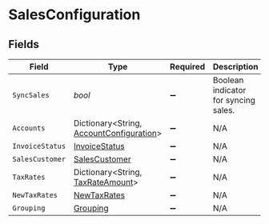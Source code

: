 # SalesConfiguration


## Fields

| Field                                                                                       | Type                                                                                        | Required                                                                                    | Description                                                                                 |
| ------------------------------------------------------------------------------------------- | ------------------------------------------------------------------------------------------- | ------------------------------------------------------------------------------------------- | ------------------------------------------------------------------------------------------- |
| `SyncSales`                                                                                 | *bool*                                                                                      | :heavy_minus_sign:                                                                          | Boolean indicator for syncing sales.                                                        |
| `Accounts`                                                                                  | Dictionary<String, [AccountConfiguration](../../Models/Components/AccountConfiguration.md)> | :heavy_minus_sign:                                                                          | N/A                                                                                         |
| `InvoiceStatus`                                                                             | [InvoiceStatus](../../Models/Components/InvoiceStatus.md)                                   | :heavy_minus_sign:                                                                          | N/A                                                                                         |
| `SalesCustomer`                                                                             | [SalesCustomer](../../Models/Components/SalesCustomer.md)                                   | :heavy_minus_sign:                                                                          | N/A                                                                                         |
| `TaxRates`                                                                                  | Dictionary<String, [TaxRateAmount](../../Models/Components/TaxRateAmount.md)>               | :heavy_minus_sign:                                                                          | N/A                                                                                         |
| `NewTaxRates`                                                                               | [NewTaxRates](../../Models/Components/NewTaxRates.md)                                       | :heavy_minus_sign:                                                                          | N/A                                                                                         |
| `Grouping`                                                                                  | [Grouping](../../Models/Components/Grouping.md)                                             | :heavy_minus_sign:                                                                          | N/A                                                                                         |